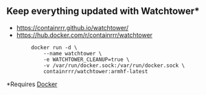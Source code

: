 ## Keep everything updated with Watchtower*
* https://containrrr.github.io/watchtower/
* https://hub.docker.com/r/containrrr/watchtower
```
        docker run -d \
            --name watchtower \
            -e WATCHTOWER_CLEANUP=true \
            -v /var/run/docker.sock:/var/run/docker.sock \
            containrrr/watchtower:armhf-latest
```
*Requires [Docker](./doc/install-docker.md)
